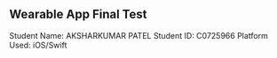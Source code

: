 Wearable App Final Test
-----------------------------
Student Name: AKSHARKUMAR PATEL
Student ID: C0725966
Platform Used: iOS/Swift
